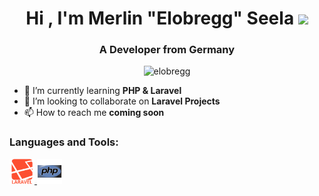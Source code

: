 <h1 align="center">Hi , I'm Merlin "Elobregg" Seela <img src="https://media.giphy.com/media/hvRJCLFzcasrR4ia7z/giphy.gif" width="35"></h1>

<h3 align="center">A Developer from Germany</h3>

<p align="center"> <img src="https://komarev.com/ghpvc/?username=elobregg&label=Profile%20views&color=0e75b6&style=flat" alt="elobregg" /> </p>

- 🌱 I’m currently learning **PHP & Laravel**
- 👯 I’m looking to collaborate on **Laravel Projects**
- 📫 How to reach me **coming soon**

<h3 align="left">Languages and Tools:</h3>
<p align="left"> <a href="https://laravel.com/" target="_blank" rel="noreferrer"> <img src="https://raw.githubusercontent.com/devicons/devicon/master/icons/laravel/laravel-plain-wordmark.svg" alt="laravel" width="40" height="40"/> </a> <a href="https://www.php.net" target="_blank" rel="noreferrer"> <img src="https://raw.githubusercontent.com/devicons/devicon/master/icons/php/php-original.svg" alt="php" width="40" height="40"/> </a> </p>

<!---
Elobregg/Elobregg is a ✨ special ✨ repository because its `README.md` (this file) appears on your GitHub profile.
You can click the Preview link to take a look at your changes.
--->
